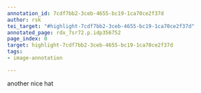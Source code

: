 ```yaml
---
annotation_id: 7cdf7bb2-3ceb-4655-bc19-1ca70ce2f37d
author: rsk
tei_target: "#highlight-7cdf7bb2-3ceb-4655-bc19-1ca70ce2f37d"
annotated_page: rdx_7sr72.p.idp356752
page_index: 0
target: highlight-7cdf7bb2-3ceb-4655-bc19-1ca70ce2f37d
tags:
- image-annotation

---
```

another nice hat